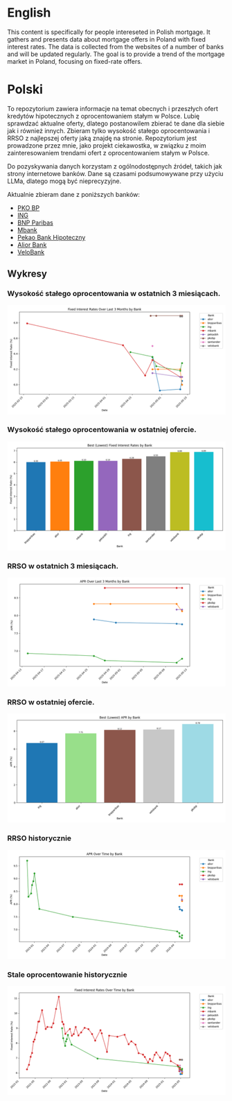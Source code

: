 
# English

This content is specifically for people intereseted in Polish mortgage. It gathers and presents data about mortgage offers in Poland with fixed interest rates. The data is collected from the websites of a number of banks and will be updated regularly. The goal is to provide a trend of the mortgage market in Poland, focusing on fixed-rate offers.

# Polski
To repozytorium zawiera informacje na temat obecnych i przeszłych ofert kredytów hipotecznych z oprocentowaniem stałym w Polsce. Lubię sprawdzać aktualne oferty, dlatego postanowilem zbierać te dane dla siebie jak i również innych. Zbieram tylko wysokość stałego oprocentowania i RRSO z najlepszej oferty jaką znajdę na stronie. Repozytorium jest prowadzone przez mnie, jako projekt ciekawostka, w związku z moim zainteresowaniem trendami ofert z oprocentowaniem stałym w Polsce. 

Do pozyskywania danych korzystam z ogólnodostępnych źródeł, takich jak strony internetowe banków. Dane są czasami podsumowywane przy użyciu LLMa, dlatego mogą być nieprecyzyjne.

Aktualnie zbieram dane z poniższych banków:
- [PKO BP](https://www.pkobp.pl/klient-indywidualny/kredyty-pozyczki/kredyt-lub-pozyczka-ze-stala-stopa-procentowa-przez-5-lat)
- [ING](https://www.ing.pl/indywidualni/kredyty-i-pozyczki/kredyt-hipoteczny/oferty-i-oprocentowanie-stale)
- [BNP Paribas](https://www.bnpparibas.pl/klienci-indywidualni/kredyty/kredyt-hipoteczny-z-niska-marza/stale-oprocentowanie)
- [Mbank](https://www.mbank.pl/indywidualny/kredyty/kredyty-hipoteczne/chce-kredyt-hipoteczny/) 
- [Pekao Bank Hipoteczny](https://www.pekaobh.pl/strefa-klienta-main/Oprocentowanie#section-2) 
- [Alior Bank](https://www.aliorbank.pl/klienci-indywidualni/kredyty-hipoteczne/kredyt-z-okresowo-stala-stopa-oprocentowania.html)
- [VeloBank](https://www.velobank.pl/klienci-indywidualni/kredyty/kredyt-hipoteczny.html)

## Wykresy
### Wysokość stałego oprocentowania w ostatnich 3 miesiącach.
![Stale oprocentowanie 3 miesiace](img/output_fixed_rate_last_3_months_by_bank.png)
### Wysokość stałego oprocentowania w ostatniej ofercie.
![Stale oprocentowanie ostatnia oferta](img/output_fixed_rate_plot.png)
### RRSO w ostatnich 3 miesiącach.
![RRSO 3 miesiace](img/output_apr_last_3_months_by_bank.png)
### RRSO w ostatniej ofercie.
![RRSO ostatnia oferta](img/output_apr_plot.png)
### RRSO historycznie
![RRSO w czasie](img/output_apr_over_time_by_bank.png)
### Stale oprocentowanie historycznie
![Stale oprocentowanie w czasie](img/output_fixed_rate_over_time_by_bank.png)
